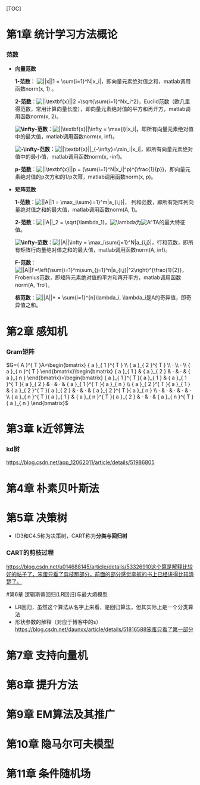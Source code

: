 [TOC]

# 第1章 统计学习方法概论

### 范数

- **向量范数**

  **1-范数**： ![||x||_1 = \sum_{i=1}^N|x_i|](https://www.zhihu.com/equation?tex=%7C%7Cx%7C%7C_1+%3D+%5Csum_%7Bi%3D1%7D%5EN%7Cx_i%7C)，即向量元素绝对值之和，matlab调用函数norm(x, 1) 。

  **2-范数**：![||\textbf{x}||_2 =\sqrt{\sum_{i=1}^Nx_i^2}](https://www.zhihu.com/equation?tex=%7C%7C%5Ctextbf%7Bx%7D%7C%7C_2+%3D%5Csqrt%7B%5Csum_%7Bi%3D1%7D%5ENx_i%5E2%7D)，Euclid范数（欧几里得范数，常用计算向量长度），即向量元素绝对值的平方和再开方，matlab调用函数norm(x, 2)。

  **![\infty](https://www.zhihu.com/equation?tex=%5Cinfty)-范数**：![||\textbf{x}||_\infty = \max_{i}|x_i|](https://www.zhihu.com/equation?tex=%7C%7C%5Ctextbf%7Bx%7D%7C%7C_%5Cinfty+%3D+%5Cmax_%7Bi%7D%7Cx_i%7C)，即所有向量元素绝对值中的最大值，matlab调用函数norm(x, inf)。

  **![-\infty](https://www.zhihu.com/equation?tex=-%5Cinfty)-范数**：![||\textbf{x}||_{-\infty}=\min_i|x_i|](https://www.zhihu.com/equation?tex=%7C%7C%5Ctextbf%7Bx%7D%7C%7C_%7B-%5Cinfty%7D%3D%5Cmin_i%7Cx_i%7C)，即所有向量元素绝对值中的最小值，matlab调用函数norm(x, -inf)。

  **p-范数**：![||\textbf{x}||_p = (\sum_{i=1}^N|x_i|^p)^{\frac{1}{p}}](https://www.zhihu.com/equation?tex=%7C%7C%5Ctextbf%7Bx%7D%7C%7C_p+%3D+%28%5Csum_%7Bi%3D1%7D%5EN%7Cx_i%7C%5Ep%29%5E%7B%5Cfrac%7B1%7D%7Bp%7D%7D)，即向量元素绝对值的p次方和的1/p次幂，matlab调用函数norm(x, p)。

- **矩阵范数**

  **1-范数**：![||A||_1 = \max_j\sum_{i=1}^m|a_{i,j}|](https://www.zhihu.com/equation?tex=%7C%7CA%7C%7C_1+%3D+%5Cmax_j%5Csum_%7Bi%3D1%7D%5Em%7Ca_%7Bi%2Cj%7D%7C)， 列和范数，即所有矩阵列向量绝对值之和的最大值，matlab调用函数norm(A, 1)。

  **2-范数**：![||A||_2 = \sqrt{\lambda_1}](https://www.zhihu.com/equation?tex=%7C%7CA%7C%7C_2+%3D+%5Csqrt%7B%5Clambda_1%7D)，![\lambda<br/>](https://www.zhihu.com/equation?tex=%5Clambda%3Cbr%2F%3E)为![A^TA](https://www.zhihu.com/equation?tex=A%5ETA)的最大特征值。

  **![\infty](https://www.zhihu.com/equation?tex=%5Cinfty)-范数**：![||A||_\infty = \max_i\sum_{j=1}^N|a_{i,j}|](https://www.zhihu.com/equation?tex=%7C%7CA%7C%7C_%5Cinfty+%3D+%5Cmax_i%5Csum_%7Bj%3D1%7D%5EN%7Ca_%7Bi%2Cj%7D%7C)，行和范数，即所有矩阵行向量绝对值之和的最大值，matlab调用函数norm(A, inf)。

  **F-范数**：![||A||_F=\left(\sum_{i=1}^m\sum_{j=1}^n|a_{i,j}|^2\right)^{\frac{1}{2}}](https://www.zhihu.com/equation?tex=%7C%7CA%7C%7C_F%3D%5Cleft%28%5Csum_%7Bi%3D1%7D%5Em%5Csum_%7Bj%3D1%7D%5En%7Ca_%7Bi%2Cj%7D%7C%5E2%5Cright%29%5E%7B%5Cfrac%7B1%7D%7B2%7D%7D)，Frobenius范数，即矩阵元素绝对值的平方和再开平方，matlab调用函数norm(A, ’fro‘)。

  **核范数**：![||A||_* = \sum_{i=1}^{n}\lambda_i, \lambda_i](https://www.zhihu.com/equation?tex=%7C%7CA%7C%7C_%2A+%3D+%5Csum_%7Bi%3D1%7D%5E%7Bn%7D%5Clambda_i%2C+%5Clambda_i)是A的奇异值，即奇异值之和。





# 第2章 感知机

### Gram矩阵

$G={ A }^{ T }A=\begin{bmatrix} { a }_{ 1 }^{ T } \\ { a }_{ 2 }^{ T } \\ · \\ · \\ { a }_{ n }^{ T } \end{bmatrix}\begin{bmatrix} { a }_{ 1 } & { a }_{ 2 } & · & · & { a }_{ n } \end{bmatrix}=\begin{bmatrix} { a }_{ 1 }^{ T }{ a }_{ 1 } & { a }_{ 1 }^{ T }{ a }_{ 2 } & · & · & { a }_{ 1 }^{ T }{ a }_{ n } \\ { a }_{ 2 }^{ T }{ a }_{ 1 } & { a }_{ 2 }^{ T }{ a }_{ 2 } & · & · & { a }_{ 2 }^{ T }{ a }_{ n } \\ · & · & · & · & · \\ { a }_{ n }^{ T }{ a }_{ 1 } & { a }_{ n }^{ T }{ a }_{ 2 } & · & · & { a }_{ n }^{ T }{ a }_{ n } \end{bmatrix}$







# 第3章 k近邻算法

### kd树

https://blog.csdn.net/app_12062011/article/details/51986805



# 第4章 朴素贝叶斯法





# 第5章 决策树

- ID3和C4.5称为决策树，CART称为**分类与回归树**

### CART的剪枝过程

https://blog.csdn.net/u014688145/article/details/53326910这个算是解释比较好的帖子了，笨蛋只看了剪枝那部分，前面的部分感觉李航的书上已经讲得比较清楚了。



#第6章 逻辑斯蒂回归(LR回归)与最大熵模型

- LR回归，虽然这个算法从名字上来看，是回归算法，但其实际上是一个分类算法
- 形状参数的解释（对应于博客中的s）https://blog.csdn.net/daunxx/article/details/51816588笨蛋只看了第一部分



# 第7章 支持向量机







# 第8章 提升方法







# 第9章 EM算法及其推广







# 第10章 隐马尔可夫模型







# 第11章 条件随机场

